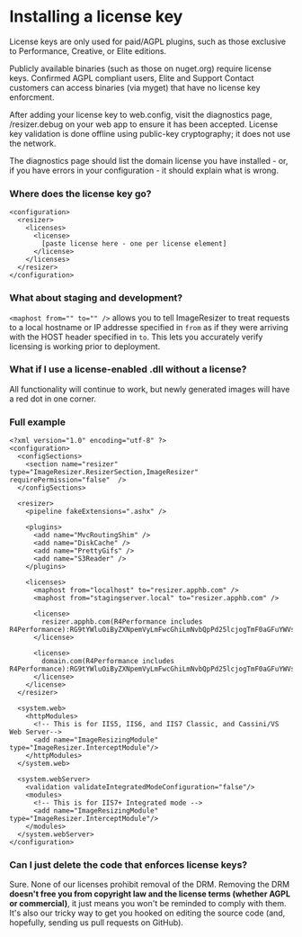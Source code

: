 

# Installing a license key

License keys are only used for paid/AGPL plugins, such as those exclusive to Performance, Creative, or Elite editions.

Publicly available binaries (such as those on nuget.org) require license keys. Confirmed AGPL compliant users, Elite and Support Contact customers can access binaries (via myget) that have no license key enforcment. 

After adding your license key to web.config, visit the diagnostics page, /resizer.debug on your web app to ensure it has been accepted. License key validation is done offline using public-key cryptography; it does not use the network.

The diagnostics page should list the domain license you have installed - or, if you have errors in your configuration - it should explain what is wrong. 

### Where does the license key go? 

```
<configuration>
  <resizer>
    <licenses>
      <license>
        [paste license here - one per license element]
      </license>
    </licenses>
  </resizer>
</configuration>
```

### What about staging and development? 

`<maphost from="" to="" />` allows you to tell ImageResizer to treat requests to a local hostname or IP addresse specified in `from` as if they were arriving with the HOST header specified in `to`. This lets you accurately verify licensing is working prior to deployment.

### What if I use a license-enabled .dll without a license?

All functionality will continue to work, but newly generated images will have a red dot in one corner. 

### Full example

```
<?xml version="1.0" encoding="utf-8" ?>
<configuration>
  <configSections>
    <section name="resizer" type="ImageResizer.ResizerSection,ImageResizer"  requirePermission="false"  />
  </configSections>

  <resizer>
    <pipeline fakeExtensions=".ashx" />

    <plugins>
      <add name="MvcRoutingShim" />
      <add name="DiskCache" />
      <add name="PrettyGifs" />
      <add name="S3Reader" />
    </plugins>  

    <licenses>
      <maphost from="localhost" to="resizer.apphb.com" />
      <maphost from="stagingserver.local" to="resizer.apphb.com" />

      <license>
        resizer.apphb.com(R4Performance includes R4Performance):RG9tYWluOiByZXNpemVyLmFwcGhiLmNvbQpPd25lcjogTmF0aGFuYWVsIEpvbmVzCklzc3VlZDogMjAxNS0wNS0wMVQxNTowNzo1NloKRmVhdHVyZXM6IFI0UGVyZm9ybWFuY2U=:oWv2YlAkzTEWcaJ6fPMEsweTNh9Bt5evhjWVNHuXtiRNl22sSS3OB/XE69NsSx8kEs1ExSwzvjwPx95paQyxGsTDigdh/UCkh7TCUyIECX7pI2JtA5f3KkFzfwmISIE8d14Kyf3ijO6s2HI1A1obbH5IucyaDJLQBCSrykxJK6JM4NOM82UbAUfwXRCnjWw2frwtBDp9rezJ46iQ80BXxTJ1LXlSqBry5z7bdSZtcP2k8L+Zp3t+9Blfl2k6z0um06kDa7RkPnmfwKCYTU+HbPQ2qDfGvcNaRC6XEa17ztTn52T6hErS7AJKIZ4OKxvw3olLmmVjEg+LiuKo7NVmmQ==
      </license>

      <license>
        domain.com(R4Performance includes R4Performance):RG9tYWluOiByZXNpemVyLmFwcGhiLmNvbQpPd25lcjogTmF0aGFuYWVsIEpvbmVzCklzc3VlZDogMjAxNS0wNS0wMVQxNTowNzo1NloKRmVhdHVyZXM6IFI0UGVyZm9ybWFuY2U=:oWv2YlAkzTEWcaJ6fPMEsweTNh9Bt5evhjWVNHuXtiRNl22sSS3OB/XE69NsSx8kEs1ExSwzvjwPx95paQyxGsTDigdh/UCkh7TCUyIECX7pI2JtA5f3KkFzfwmISIE8d14Kyf3ijO6s2HI1A1obbH5IucyaDJLQBCSrykxJK6JM4NOM82UbAUfwXRCnjWw2frwtBDp9rezJ46iQ80BXxTJ1LXlSqBry5z7bdSZtcP2k8L+Zp3t+9Blfl2k6z0um06kDa7RkPnmfwKCYTU+HbPQ2qDfGvcNaRC6XEa17ztTn52T6hErS7AJKIZ4OKxvw3olLmmVjEg+LiuKo7NVmmQ==
      </license>
    </license>
  </resizer>

  <system.web>
    <httpModules>
      <!-- This is for IIS5, IIS6, and IIS7 Classic, and Cassini/VS Web Server-->
      <add name="ImageResizingModule" type="ImageResizer.InterceptModule"/>
    </httpModules>
  </system.web>

  <system.webServer>
    <validation validateIntegratedModeConfiguration="false"/>
    <modules>
      <!-- This is for IIS7+ Integrated mode -->
      <add name="ImageResizingModule" type="ImageResizer.InterceptModule"/>
    </modules>
  </system.webServer>
</configuration>
```

### Can I just delete the code that enforces license keys?

Sure. None of our licenses prohibit removal of the DRM. Removing the DRM **doesn't free you from copyright law and the license terms (whether AGPL or commercial)**, it just means you won't be reminded to comply with them. It's also our tricky way to get you hooked on editing the source code (and, hopefully, sending us pull requests on GitHub).
